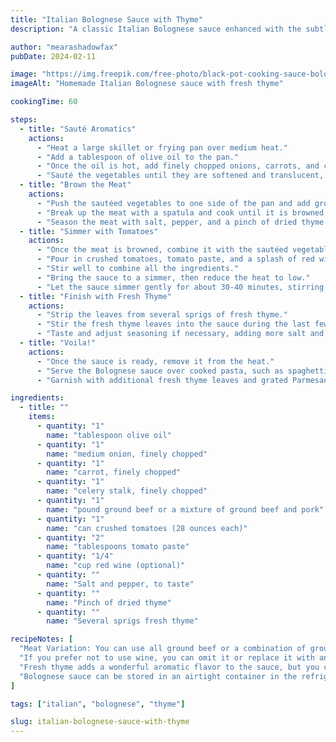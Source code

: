 ```yaml
---
title: "Italian Bolognese Sauce with Thyme"
description: "A classic Italian Bolognese sauce enhanced with the subtle aroma of thyme, ideal for pairing with pasta or polenta."

author: "mearashadowfax"
pubDate: 2024-02-11

image: "https://img.freepik.com/free-photo/black-pot-cooking-sauce-bolognese-with-ingredients-wooden-table_181624-45301.jpg?t=st=1727549411~exp=1727553011~hmac=29ec8ce01d1cccc812f9a0b2d4b3fc2dbf00c160b9d74ad6cd939f9732d4ebba&w=826"
imageAlt: "Homemade Italian Bolognese sauce with fresh thyme"

cookingTime: 60

steps:
  - title: "Sauté Aromatics"
    actions:
      - "Heat a large skillet or frying pan over medium heat."
      - "Add a tablespoon of olive oil to the pan."
      - "Once the oil is hot, add finely chopped onions, carrots, and celery (known as soffritto) to the pan."
      - "Sauté the vegetables until they are softened and translucent, about 5-7 minutes."
  - title: "Brown the Meat"
    actions:
      - "Push the sautéed vegetables to one side of the pan and add ground beef or a mixture of ground beef and pork to the empty side."
      - "Break up the meat with a spatula and cook until it is browned and no longer pink, about 8-10 minutes."
      - "Season the meat with salt, pepper, and a pinch of dried thyme."
  - title: "Simmer with Tomatoes"
    actions:
      - "Once the meat is browned, combine it with the sautéed vegetables in the pan."
      - "Pour in crushed tomatoes, tomato paste, and a splash of red wine (if using)."
      - "Stir well to combine all the ingredients."
      - "Bring the sauce to a simmer, then reduce the heat to low."
      - "Let the sauce simmer gently for about 30-40 minutes, stirring occasionally, until it thickens and the flavors meld together."
  - title: "Finish with Fresh Thyme"
    actions:
      - "Strip the leaves from several sprigs of fresh thyme."
      - "Stir the fresh thyme leaves into the sauce during the last few minutes of cooking."
      - "Taste and adjust seasoning if necessary, adding more salt and pepper as needed."
  - title: "Voila!"
    actions:
      - "Once the sauce is ready, remove it from the heat."
      - "Serve the Bolognese sauce over cooked pasta, such as spaghetti or fettuccine, or spoon it over creamy polenta."
      - "Garnish with additional fresh thyme leaves and grated Parmesan cheese, if desired."

ingredients:
  - title: ""
    items:
      - quantity: "1"
        name: "tablespoon olive oil"
      - quantity: "1"
        name: "medium onion, finely chopped"
      - quantity: "1"
        name: "carrot, finely chopped"
      - quantity: "1"
        name: "celery stalk, finely chopped"
      - quantity: "1"
        name: "pound ground beef or a mixture of ground beef and pork"
      - quantity: "1"
        name: "can crushed tomatoes (28 ounces each)"
      - quantity: "2"
        name: "tablespoons tomato paste"
      - quantity: "1/4"
        name: "cup red wine (optional)"
      - quantity: ""
        name: "Salt and pepper, to taste"
      - quantity: ""
        name: "Pinch of dried thyme"
      - quantity: ""
        name: "Several sprigs fresh thyme"

recipeNotes: [
  "Meat Variation: You can use all ground beef or a combination of ground beef and pork for added flavor.",
  "If you prefer not to use wine, you can omit it or replace it with an equal amount of beef or chicken broth.",
  "Fresh thyme adds a wonderful aromatic flavor to the sauce, but you can also use dried thyme if that's what you have on hand.",
  "Bolognese sauce can be stored in an airtight container in the refrigerator for up to 3 days or frozen for up to 3 months. Reheat gently on the stove before serving."
]

tags: ["italian", "bolognese", "thyme"]

slug: italian-bolognese-sauce-with-thyme
---
```

